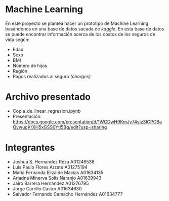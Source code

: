# Machine Learning
En este proyecto se plantea hacer un prototipo de Machine Learning basándonos en una base de datos sacada de _kaggle_.
En esta base de datos se puede encontrar información acerca de los costos de los seguros de vida según:
- Edad 
- Sexo
- BMI 
- Número de hijos 
- Región 
- Pagos realizados al seguro _(charges)_

# Archivo presentado
- Copia_de_linear_regresion.ipynb
- Presentación: https://docs.google.com/presentation/d/1WGDwH9KmJv74yiz3IGPOBaQvwugKrXH5xGSS0Ytl5Bg/edit?usp=sharing

# Integrantes
- Joshua S. Hernandez Reza  A01246538
- Luis Paulo Flores Arzate  A01275194
- María Fernanda Elizalde Macías A01634135
- Ariadna Minerva Solís Naranjo A01639943
- Jairo Barrera Hernández A01276795
- Jorge Carrillo Castro A01634630
- Salvador Fernando Camacho Hernández A01634777

